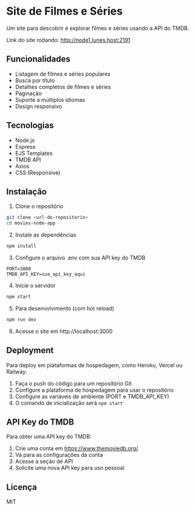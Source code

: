# Site de Filmes e Séries

Um site para descobrir e explorar filmes e séries usando a API do TMDB.

Link do site rodando: http://node1.lunes.host:2191

## Funcionalidades

- Listagem de filmes e séries populares
- Busca por título
- Detalhes completos de filmes e séries
- Paginação
- Suporte a múltiplos idiomas
- Design responsivo

## Tecnologias

- Node.js
- Express
- EJS Templates
- TMDB API
- Axios
- CSS (Responsive)

## Instalação

1. Clone o repositório
```bash
git clone <url-do-repositorio>
cd movies-node-app
```

2. Instale as dependências
```bash
npm install
```

3. Configure o arquivo .env com sua API key do TMDB
```
PORT=3000
TMDB_API_KEY=sua_api_key_aqui
```

4. Inicie o servidor
```bash
npm start
```

5. Para desenvolvimento (com hot reload)
```bash
npm run dev
```

6. Acesse o site em http://localhost:3000

## Deployment

Para deploy em plataformas de hospedagem, como Heroku, Vercel ou Railway:

1. Faça o push do código para um repositório Git
2. Configure a plataforma de hospedagem para usar o repositório
3. Configure as variáveis de ambiente (PORT e TMDB_API_KEY)
4. O comando de inicialização será `npm start`

## API Key do TMDB

Para obter uma API key do TMDB:
1. Crie uma conta em https://www.themoviedb.org/
2. Vá para as configurações da conta
3. Acesse a seção de API
4. Solicite uma nova API key para uso pessoal

## Licença

MIT 
